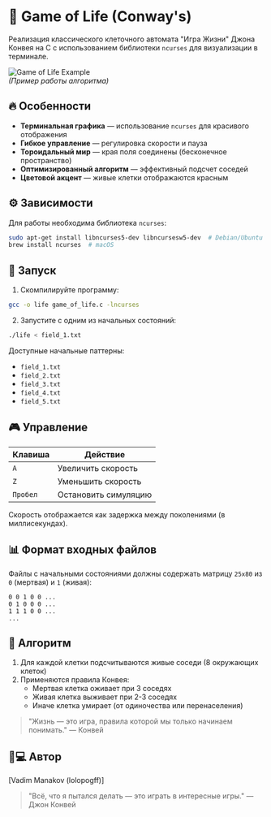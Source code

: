 # 🧬 Game of Life (Conway's)

Реализация классического клеточного автомата "Игра Жизни" Джона Конвея на C с использованием библиотеки `ncurses` для визуализации в терминале.

![Game of Life Example](https://upload.wikimedia.org/wikipedia/ru/3/3e/Game_of_life_animated_glider.gif)  
*(Пример работы алгоритма)*

## 🔥 Особенности

- **Терминальная графика** — использование `ncurses` для красивого отображения
- **Гибкое управление** — регулировка скорости и пауза
- **Тороидальный мир** — края поля соединены (бесконечное пространство)
- **Оптимизированный алгоритм** — эффективный подсчет соседей
- **Цветовой акцент** — живые клетки отображаются красным

## ⚙️ Зависимости

Для работы необходима библиотека `ncurses`:

```bash
sudo apt-get install libncurses5-dev libncursesw5-dev  # Debian/Ubuntu
brew install ncurses  # macOS
```

## 🚀 Запуск

1. Скомпилируйте программу:

```bash
gcc -o life game_of_life.c -lncurses
```

2. Запустите с одним из начальных состояний:

```bash
./life < field_1.txt 
```

Доступные начальные паттерны:
- `field_1.txt `
- `field_2.txt ` 
- `field_3.txt `
- `field_4.txt ` 
- `field_5.txt ` 

## 🎮 Управление

| Клавиша | Действие                |
|---------|-------------------------|
| `A`     | Увеличить скорость      |
| `Z`     | Уменьшить скорость      |
| `Пробел`| Остановить симуляцию    |

Скорость отображается как задержка между поколениями (в миллисекундах).

## 📊 Формат входных файлов

Файлы с начальными состояниями должны содержать матрицу `25x80` из `0` (мертвая) и `1` (живая):

```
0 0 1 0 0 ...
0 1 0 0 0 ...
1 1 1 0 0 ...
...
```

## 🧠 Алгоритм

1. Для каждой клетки подсчитываются живые соседи (8 окружающих клеток)
2. Применяются правила Конвея:
   - Мертвая клетка оживает при 3 соседях
   - Живая клетка выживает при 2-3 соседях
   - Иначе клетка умирает (от одиночества или перенаселения)

> "Жизнь — это игра, правила которой мы только начинаем понимать." — Конвей

## 👨💻 Автор

[Vadim Manakov (lolopogff)]  

> "Всё, что я пытался делать — это играть в интересные игры." — Джон Конвей